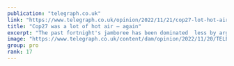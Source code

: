 ```yaml
---
publication: "telegraph.co.uk"
link: "https://www.telegraph.co.uk/opinion/2022/11/21/cop27-lot-hot-air/"
title: "Cop27 was a lot of hot air – again"
excerpt: "The past fortnight's jamboree has been dominated  less by arguments over carbon levels than by who will pay for the damage"
image: "https://www.telegraph.co.uk/content/dam/opinion/2022/11/20/TELEMMGLPICT000316869091_trans_NvBQzQNjv4BqgsaO8O78rhmZrDxTlQBjdLdu0TL-Cg_AMOUqySXmFgU.jpeg?impolicy=logo-overlay"
group: pro
rank: 17
---
```

